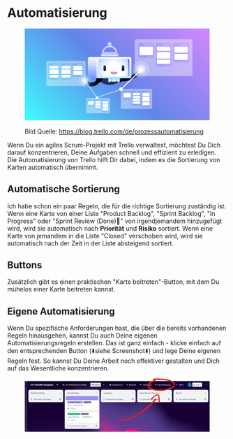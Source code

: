 # Automatisierung

<figure><img src="../.gitbook/assets/image (2).png" alt=""><figcaption><p>Bild Quelle: <a href="https://blog.trello.com/de/prozessautomatisierung">https://blog.trello.com/de/prozessautomatisierung</a></p></figcaption></figure>

Wenn Du ein agiles Scrum-Projekt mit Trello verwaltest, möchtest Du Dich darauf konzentrieren, Deine Aufgaben schnell und effizient zu erledigen. Die Automatisierung von Trello hilft Dir dabei, indem es die Sortierung von Karten automatisch übernimmt.

## Automatische Sortierung

Ich habe schon ein paar Regeln, die für die richtige Sortierung zuständig ist. Wenn eine Karte von einer Liste "Product Backlog", "Sprint Backlog", "In Progress" oder "Sprint Review (Done)🙌" von irgendjemandem hinzugefügt wird, wird sie automatisch nach **Priorität** und **Risiko** sortiert. Wenn eine Karte von jemandem in die Liste "Closed" verschoben wird, wird sie automatisch nach der Zeit in der Liste absteigend sortiert.

## Buttons

Zusätzlich gibt es einen praktischen "Karte beitreten"-Button, mit dem Du mühelos einer Karte beitreten kannst.

## Eigene Automatisierung

Wenn Du spezifische Anforderungen hast, die über die bereits vorhandenen Regeln hinausgehen, kannst Du auch Deine eigenen Automatisierungsregeln erstellen. Das ist ganz einfach - klicke einfach auf den entsprechenden Button (⬇️siehe Screenshot⬇️) und lege Deine eigenen Regeln fest. So kannst Du Deine Arbeit noch effektiver gestalten und Dich auf das Wesentliche konzentrieren.

<figure><img src="../.gitbook/assets/image (13).png" alt=""><figcaption></figcaption></figure>


